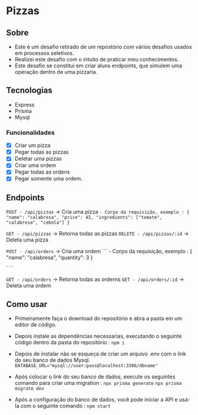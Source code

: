 # Pizzas

## Sobre
- Este é um desafio retirado de um repostório com vários desafios usados em processos seletivos. 
- Realizei este desafio com o intuito de praticar meu conhecimentos.
- Este desafio se constitui em criar aluns endpoints, que simulem uma operação dentro de uma pizzaria.

## Tecnologias
- Express
- Prisma
- Mysql

### Funcionalidades
- [x] Criar um pizza
- [x] Pegar todas as pizzas
- [x] Deletar uma pizzas
- [x] Criar uma ordem
- [x] Pegar todas as ordens
- [x] Pegar somente uma ordem.

## Endpoints
```POST - /api/pizzas``` -> Cria uma pizza
    ```
      - Corpo da requisição, exemplo : {
	    "name": "calabresa",
	    "price": 45,
	    "ingredients": ["tomate", "calabresa", "cebola"]
    } 
    ```

```GET - /api/pizzas``` -> Retorna todas as pizzas
```DELETE - /api/pizzas/:id``` -> Deleta uma pizza


```POST - /api/orders``` -> Cria uma ordem
    ```
        - Corpo da requisição, exemplo : {
	    "name": "calabresa",
	    "quantity": 3
        }
    
    ``` 

```GET - /api/orders``` -> Retorna todas as orderns
```GET - /api/orders/:id``` -> Deleta uma ordem


## Como usar

- Primeiramente faça o download do repositório e abra a pasta em um editor de código.
- Depois instale as dependências necessarias, executando o seguinte código dentro da pasta do repositório :
    ```npm i```

- Depois de instalar não se esqueça de criar um arquivo .env com o link do seu banco de dados Mysql.
    ```DATABASE_URL="mysql://user:pass@localhost:3306/dbname"```

- Após colocar o link do seu banco de dados, execute os seguintes comando para criar uma migration :
    ``` npx prisma generate ```
    ``` npx prisma migrate dev ```

- Após a configuração do banco de dados, você pode iniciar a API e usá-la com o seguinte comando :
    ```npm start```